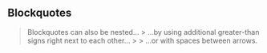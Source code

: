 ## Blockquotes

> Blockquotes can also be nested… \> …by using additional greater-than
> signs right next to each other… \> \> …or with spaces between arrows.